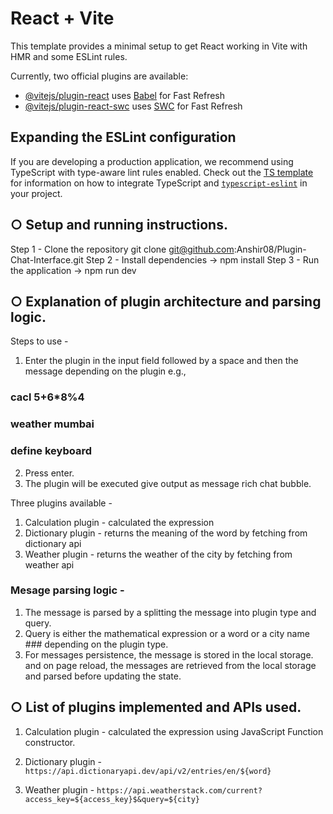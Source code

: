 # React + Vite

This template provides a minimal setup to get React working in Vite with HMR and some ESLint rules.

Currently, two official plugins are available:

- [@vitejs/plugin-react](https://github.com/vitejs/vite-plugin-react/blob/main/packages/plugin-react) uses [Babel](https://babeljs.io/) for Fast Refresh
- [@vitejs/plugin-react-swc](https://github.com/vitejs/vite-plugin-react/blob/main/packages/plugin-react-swc) uses [SWC](https://swc.rs/) for Fast Refresh

## Expanding the ESLint configuration

If you are developing a production application, we recommend using TypeScript with type-aware lint rules enabled. Check out the [TS template](https://github.com/vitejs/vite/tree/main/packages/create-vite/template-react-ts) for information on how to integrate TypeScript and [`typescript-eslint`](https://typescript-eslint.io) in your project.

## ○ Setup and running instructions.
Step 1 - Clone the repository
git clone git@github.com:Anshir08/Plugin-Chat-Interface.git
Step 2 - Install dependencies
->  npm install
Step 3 - Run the application
->  npm run dev

## ○ Explanation of plugin architecture and parsing logic.
Steps to use -
1. Enter the plugin in the input field followed by a space and then the message depending on the plugin
e.g., 
### cacl 5+6*8%4 
### weather mumbai
### define keyboard

2. Press enter.
3. The plugin will be executed give output as message rich chat bubble.


Three plugins available -
1. Calculation plugin - calculated the expression
2. Dictionary plugin - returns the meaning of the word by fetching from dictionary api
3. Weather plugin - returns the weather of the city by fetching from weather api


### Mesage parsing logic -
1. The message is parsed by a splitting the message into plugin type and query.
2. Query is either the mathematical expression or a word or a city name ### depending on the plugin type.
3. For messages persistence, the message is stored in the local storage. and on page reload, the messages are retrieved from the local storage and parsed before updating the state.



## ○ List of plugins implemented and APIs used.
1. Calculation plugin - calculated the expression using JavaScript Function constructor.

2. Dictionary plugin - `https://api.dictionaryapi.dev/api/v2/entries/en/${word}`

3. Weather plugin - `https://api.weatherstack.com/current?access_key=${access_key}$&query=${city}`
